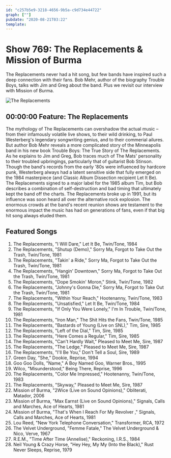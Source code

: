 ```yaml
---
id: "c257b5e9-3218-4656-9b5a-c9d734e44722"
graph: [""]
pubdate: "2020-08-21T03:22"
template: 
---
```






# Show 769: The Replacements & Mission of Burma

The Replacements never had a hit song, but few bands have inspired such a deep connection with their fans. Bob Mehr, author of the biography Trouble Boys, talks with Jim and Greg about the band. Plus we revisit our interview with Mission of Burma.

![The Replacements](https://static.soundopinions.org/assets/567/2Y0.jpg)



## 00:00:00 Feature: The Replacements

The mythology of The Replacements can overshadow the actual music – from their infamously volatile live shows, to their wild drinking, to Paul Westerberg's legendary songwriting genius, and to their commerial ailures. But author Bob Mehr reveals a more complicated story of the Minneapolis band in his new book Trouble Boys: The True Story of The Replacements. As he explains to Jim and Greg, Bob traces much of The Mats' personality to their troubled upbringings, particularly that of guitarist Bob Stinson. Though the band's records from the early '80s were influenced by hardcore punk, Westerberg always had a latent sensitive side that fully emerged on the 1984 masterpiece (and Classic Album Dissection recipient Let It Be). The Replacements signed to a major label for the 1985 album Tim, but Bob describes a combination of self-destruction and bad timing that ultimately kept the band off the charts. The Replacements broke up in 1991, but its influence was soon heard all over the alternative rock explosion. The enormous crowds at the band's recent reunion shows are testament to the enormous impact the music has had on generations of fans, even if that big hit song always eluded them.



## Featured Songs

1. The Replacements, "I Will Dare," Let It Be, Twin/Tone, 1984
2. The Replacements, "Shutup (Demo)," Sorry Ma, Forgot to Take Out the Trash, Twin/Tone, 1981
3. The Replacements, "Takin' a Ride," Sorry Ma, Forgot to Take Out the Trash, Twin/Tone, 1981
4. The Replacements, "Hangin' Downtown," Sorry Ma, Forgot to Take Out the Trash, Twin/Tone, 1981
5. The Replacements, "Dope Smokin' Moron," Stink, Twin/Tone, 1982
6. The Replacements, "Johnny's Gonna Die," Sorry Ma, Forgot to Take Out the Trash, Twin/Tone, 1981
7. The Replacements, "Within Your Reach," Hootenanny, Twin/Tone, 1983
8. The Replacements, "Unsatisfied," Let It Be, Twin/Tone, 1984
9. The Replacements, "If Only You Were Lonely," I'm In Trouble, Twin/Tone, 1981
10. The Replacements, "Iron Man," The Shit Hits the Fans, Twin/Tone, 1985
11. The Replacements, "Bastards of Young (Live on SNL)," Tim, Sire, 1985
12. The Replacements, "Left of the Dial," Tim, Sire, 1985
13. The Replacements, "Here Comes a Regular," Tim, Sire, 1985
14. The Replacements, "Can't Hardly Wait," Pleased to Meet Me, Sire, 1987
15. The Replacements, "The Ledge," Pleased to Meet Me, Sire, 1987
16. The Replacements, "I'll Be You," Don't Tell a Soul, Sire, 1989
17. Green Day, "She," Dookie, Reprise, 1994
18. Goo Goo Dolls, "Name," A Boy Named Goo, Warner Bros., 1995
19. Wilco, "Misunderstood," Being There, Reprise, 1996
20. The Replacements, "Color Me Impressed," Hootenanny, Twin/Tone, 1983
21. The Replacements, "Skyway," Pleased to Meet Me, Sire, 1987
22. Mission of Burma, "2Wice (Live on Sound Opinions)," Obliterati, Matador, 2006
23. Mission of Burma, "Max Earnst (Live on Sound Opinions)," Signals, Calls and Marches, Ace of Hearts, 1981
24. Mission of Burma, "That's When I Reach For My Revolver ," Signals, Calls and Marches, Ace of Hearts, 1981
25. Lou Reed, "New York Telephone Conversation," Transformer, RCA, 1972
26. The Velvet Underground, "Femme Fatale," The Velvet Underground & Nico, Verve, 1967
27. R.E.M., "Time After Time (Annelise)," Reckoning, I.R.S., 1984
28. Neil Young & Crazy Horse, "Hey Hey, My My (Into the Black)," Rust Never Sleeps, Reprise, 1979